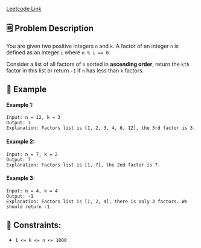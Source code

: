 [Leetcode Link](https://leetcode.com/problems/the-kth-factor-of-n/description/?envType=study-plan-v2&envId=amazon-spring-23-high-frequency)

## 🗒️ Problem Description

You are given two positive integers `n` and `k`. A factor of an integer `n` is defined as an integer `i` where `n % i == 0`.

Consider a list of all factors of `n` sorted in **ascending order**, return the `kth` factor in this list or return `-1` if `n` has less than `k` factors.


## 📌 Example
#### Example 1:
```
Input: n = 12, k = 3
Output: 3
Explanation: Factors list is [1, 2, 3, 4, 6, 12], the 3rd factor is 3.
```
#### Example 2:
```
Input: n = 7, k = 2
Output: 7
Explanation: Factors list is [1, 7], the 2nd factor is 7.
```
#### Example 3:
```
Input: n = 4, k = 4
Output: -1
Explanation: Factors list is [1, 2, 4], there is only 3 factors. We should return -1.
```

## 📌 Constraints:
- `1 <= k <= n <= 1000`